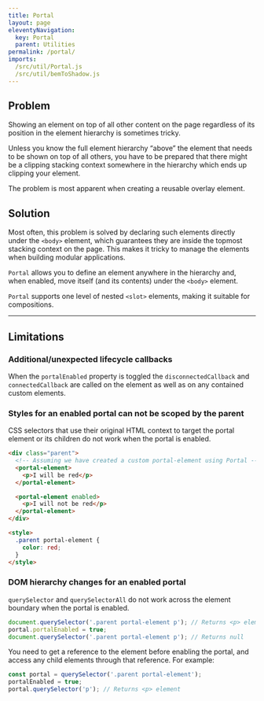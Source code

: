 ```yaml
---
title: Portal
layout: page
eleventyNavigation:
  key: Portal
  parent: Utilities
permalink: /portal/
imports:
  /src/util/Portal.js
  /src/util/bemToShadow.js
---
```


## Problem

Showing an element on top of all other content on the page regardless of its position in the element hierarchy is sometimes tricky.

Unless you know the full element hierarchy “above” the element that needs to be shown on top of all others, you have to be prepared that there might be a clipping stacking context somewhere in the hierarchy which ends up clipping your element.

The problem is most apparent when creating a reusable overlay element.

## Solution

Most often, this problem is solved by declaring such elements directly under the `<body>` element, which guarantees they are inside the topmost stacking context on the page. This makes it tricky to manage the elements when building modular applications.

`Portal` allows you to define an element anywhere in the hierarchy and, when enabled, move itself (and its contents) under the `<body>` element.

`Portal` supports one level of nested `<slot>` elements, making it suitable for compositions.

<!--
## Examples

See the [Dialog](/dialog) and [Tooltip](/tooltip) components.
-->

---

## Limitations

### Additional/unexpected lifecycle callbacks
When the `portalEnabled` property is toggled the `disconnectedCallback` and `connectedCallback` are called on the element as well as on any contained custom elements.

### Styles for an enabled portal can not be scoped by the parent
CSS selectors that use their original HTML context to target the portal element or its children do not work when the portal is enabled.

```html
<div class="parent">
  <!-- Assuming we have created a custom portal-element using Portal -->
  <portal-element>
    <p>I will be red</p>
  </portal-element>

  <portal-element enabled>
    <p>I will not be red</p>
  </portal-element>
</div>

<style>
  .parent portal-element {
    color: red;
  }
</style>
```

### DOM hierarchy changes for an enabled portal
`querySelector` and `querySelectorAll` do not work across the element boundary when the portal is enabled.

```javascript
document.querySelector('.parent portal-element p'); // Returns <p> element
portal.portalEnabled = true;
document.querySelector('.parent portal-element p'); // Returns null
```

You need to get a reference to the element before enabling the portal, and access any child elements through that reference. For example:
```javascript
const portal = querySelector('.parent portal-element');
portalEnabled = true;
portal.querySelector('p'); // Returns <p> element
```
